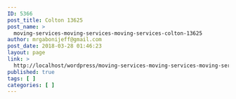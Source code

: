 ```yaml
---
ID: 5366
post_title: Colton 13625
post_name: >
  moving-services-moving-services-moving-services-colton-13625
author: mrgabonijeff@gmail.com
post_date: 2018-03-28 01:46:23
layout: page
link: >
  http://localhost/wordpress/moving-services-moving-services-moving-services-colton-13625/
published: true
tags: [ ]
categories: [ ]
---
```

